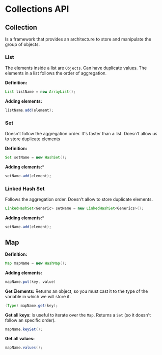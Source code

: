 # Collections API

## Collection

Is a framework that provides an architecture to store and manipulate the group of objects.

### List

The elements inside a list are `Objects`. Can have duplicate values. The elements in a list follows the order of aggregation.

**Definition:**

```java
List listName = new ArrayList();
```

**Adding elements:**

```java
listName.add(element);
```

### Set

Doesn't follow the aggregation order. It's faster than a list. Doesn't allow us to store duplicate elements

**Definition:**

```java
Set setName = new HashSet();
```

**Adding elements:***

```java
setName.add(element);
```

### Linked Hash Set

Follows the aggregation order. Doesn't allow to store duplicate elements.

```java
LinkedHashSet<Generic> setName = new LinkedHashSet<Generics>();
```

**Adding elements:***

```java
setName.add(element);
```

## Map

**Definition:**

```java
Map mapName = new HashMap();
```

**Adding elements:**

```java
mapName.put(key, value)
```

**Get Elements:** Returns an object, so you must cast it to the type of the variable in which we will store it.

```java
(Type) mapName.get(key);
```

**Get all keys**: Is useful to iterate over the `Map`. Returns a `Set` (so it doesn't follow an specific order).

```java
mapName.keySet();
```

**Get all values:**

```java
mapName.values();
```

